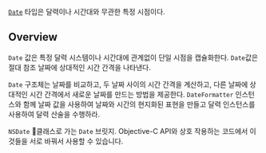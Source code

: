 [`Date`](https://developer.apple.com/documentation/foundation/date) 타입은 달력이나 시간대와 무관한 특정 시점이다.
## Overview
`Date` 값은 특정 달력 시스템이나 시간대에 관계없이 단일 시점을 캡슐화한다. `Date`값은 절대 참조 날짜에 상대적인 시간 간격을 나타낸다.

`Date` 구조체는 날짜를 비교하고, 두 날짜 사이의 시간 간격을 계산하고, 다른 날짜에 상대적인 시간 간격에서 새로운 날짜를 만드는 방법을 제공한다. `DateFormatter` 인스턴스와 함께 날짜 값을 사용하여 날짜와 시간의 현지화된 표현을 만들고 달력 인스턴스를 사용하여 달력 산술을 수행하라.

`NSDate` 클래스로 가는 `Date` 브릿지. Objective-C API와 상호 작용하는 코드에서 이것들을 서로 바꿔서 사용할 수 있습니다.